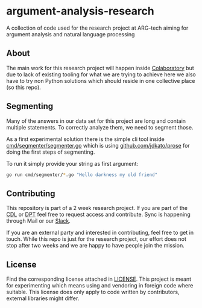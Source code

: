 # argument-analysis-research

A collection of code used for the research project at ARG-tech aiming for argument analysis and natural language processing

## About

The main work for this research project will happen inside [Colaboratory](https://colab.research.google.com/drive/1iGL_J01I-SAtw2HG8uoJMLgYhYqMzzAK) but due to lack of existing tooling for what we are trying to achieve here we also have to try non Python solutions which should reside in one collective place (so this repo).

## Segmenting

Many of the answers in our data set for this project are long and contain multiple statements. To correctly analyze them, we need to segment those.

As a first experimental solution there is the simple cli tool inside [cmd/segmenter/segmenter.go](cmd/segmenter/segmenter.go) which is using [github.com/jdkato/prose](https://github.com/jdkato/prose) for doing the first steps of segmenting.

To run it simply provide your string as first argument:

```bash
go run cmd/segmenter/*.go "Hello darkness my old friend"
```

## Contributing

This repository is part of a 2 week research project.
If you are part of the [CDL](https://canonicaldebatelab.com/) or [DPT](http://digitalpeacetalks.com/) feel free to request access and contribute.
Sync is happening through Mail or our [Slack](https://join.slack.com/t/canonicaldebatelab/shared_invite/enQtMzEzOTU3NzYyMDY3LTI4YzUxM2I0MjFjZDNlMzQxZDM4YTgwNDNlMTY3YWQwNjJhYjk0ODE1MGU5NzQ2MTAyNTFhZWRhMGNjMjAxNmE).

If you are an external party and interested in contributing, feel free to get in touch.
While this repo is just for the research project, our effort does not stop after two weeks and we are happy to have people join the mission.

## License

Find the corresponding license attached in [LICENSE](LICENSE).
This project is meant for experimenting which means using and vendoring in foreign code where suitable.
This license does only apply to code written by contributors, external libraries might differ.
